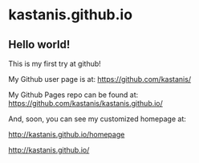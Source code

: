 kastanis.github.io
==================

## Hello world!

This is my first try at github!

My Github user page is at: 
https://github.com/kastanis/

My Github Pages repo can be found at:  
https://github.com/kastanis/kastanis.github.io/

And, soon, you can see my customized homepage at:

http://kastanis.github.io/homepage

http://kastanis.github.io/
